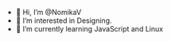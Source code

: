 - 👋 Hi, I’m @NomikaV
- 👀 I’m interested in Designing.
- 🌱 I’m currently learning JavaScript and Linux


<!---
NomikaV/NomikaV is a ✨ special ✨ repository because its `README.md` (this file) appears on your GitHub profile.
You can click the Preview link to take a look at your changes.
--->

